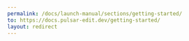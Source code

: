 ```yaml
---
permalink: /docs/launch-manual/sections/getting-started/
to: https://docs.pulsar-edit.dev/getting-started/
layout: redirect
---
```

